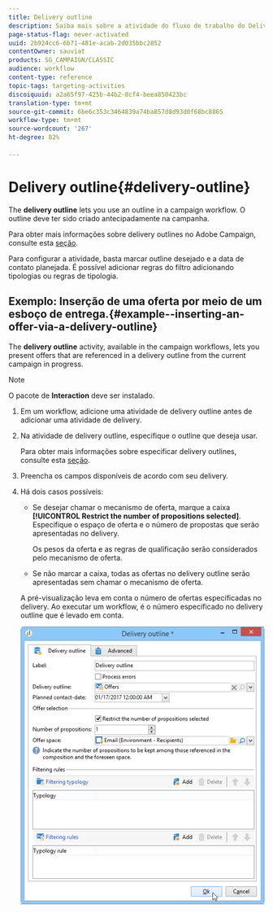 ```yaml
---
title: Delivery outline
description: Saiba mais sobre a atividade do fluxo de trabalho do Delivery outline
page-status-flag: never-activated
uuid: 2b924cc6-6b71-481e-acab-2d035bbc2852
contentOwner: sauviat
products: SG_CAMPAIGN/CLASSIC
audience: workflow
content-type: reference
topic-tags: targeting-activities
discoiquuid: a2a65f97-425b-44b2-8cf4-beea850423bc
translation-type: tm+mt
source-git-commit: 6be6c353c3464839a74ba857d8d93d0f68bc8865
workflow-type: tm+mt
source-wordcount: '267'
ht-degree: 82%

---
```



# Delivery outline{#delivery-outline}

The **delivery outline** lets you use an outline in a campaign workflow. O outline deve ter sido criado antecipadamente na campanha.

Para obter mais informações sobre delivery outlines no Adobe Campaign, consulte esta [seção](../../campaign/using/marketing-campaign-deliveries.md#associating-and-structuring-resources-linked-via-a-delivery-outline).

Para configurar a atividade, basta marcar outline desejado e a data de contato planejada. É possível adicionar regras do filtro adicionando tipologias ou regras de tipologia.

## Exemplo: Inserção de uma oferta por meio de um esboço de entrega.{#example--inserting-an-offer-via-a-delivery-outline}

The **delivery outline** activity, available in the campaign workflows, lets you present offers that are referenced in a delivery outline from the current campaign in progress.

>[!NOTE]
>
>O pacote de **Interaction** deve ser instalado.

1. Em um workflow, adicione uma atividade de delivery outline antes de adicionar uma atividade de delivery.
1. Na atividade de delivery outline, especifique o outline que deseja usar.

   Para obter mais informações sobre especificar delivery outlines, consulte esta [seção](../../campaign/using/marketing-campaign-deliveries.md#associating-and-structuring-resources-linked-via-a-delivery-outline).

1. Preencha os campos disponíveis de acordo com seu delivery.
1. Há dois casos possíveis:

   * Se desejar chamar o mecanismo de oferta, marque a caixa **[!UICONTROL Restrict the number of propositions selected]**. Especifique o espaço de oferta e o número de propostas que serão apresentadas no delivery.

      Os pesos da oferta e as regras de qualificação serão considerados pelo mecanismo de oferta.

   * Se não marcar a caixa, todas as ofertas no delivery outline serão apresentadas sem chamar o mecanismo de oferta.

   A pré-visualização leva em conta o número de ofertas especificadas no delivery. Ao executar um workflow, é o número especificado no delivery outline que é levado em conta.

   ![](assets/int_compo_offre_wf1.png)


